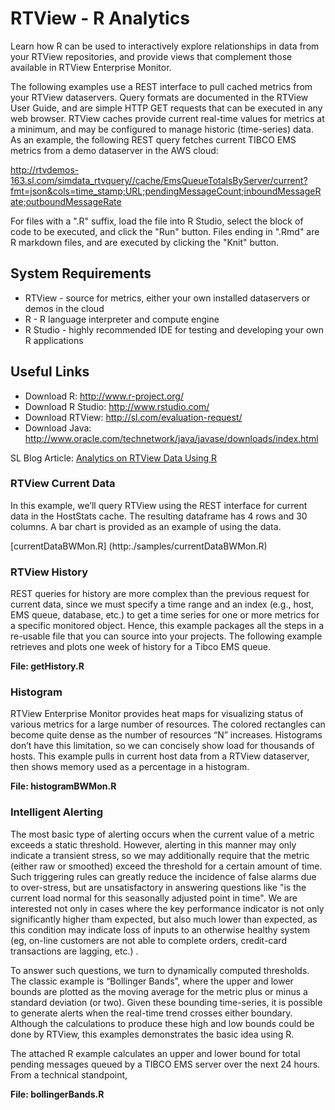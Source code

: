 # RTView - R Analytics

Learn how R can be used to interactively explore relationships in data from your RTView repositories, and provide views that complement those available in RTView Enterprise Monitor.
 
The following examples use a REST interface to pull cached metrics from your RTView dataservers. Query formats are documented in the RTView User Guide, and are simple HTTP GET requests that can be executed in any web browser. RTView caches provide current real-time values for metrics at a minimum, and may be configured to manage historic (time-series) data. As an example, the following REST query fetches current TIBCO EMS metrics from a demo dataserver in the AWS cloud:

http://rtvdemos-163.sl.com/simdata_rtvquery//cache/EmsQueueTotalsByServer/current?fmt=json&cols=time_stamp;URL;pendingMessageCount;inboundMessageRate;outboundMessageRate

For files with a ".R" suffix, load the file into R Studio, select the block of code to be executed, and click the "Run" button. Files ending in ".Rmd" are R markdown files, and are executed by clicking the "Knit" button.

## System Requirements

* RTView		- source for metrics, either your own installed dataservers or demos in the cloud
* R				- R language interpreter and compute engine
* R Studio		- highly recommended IDE for testing and developing your own R applications

## Useful Links

* Download R: http://www.r-project.org/
* Download R Studio: http://www.rstudio.com/
* Download RTView: http://sl.com/evaluation-request/
* Download Java: http://www.oracle.com/technetwork/java/javase/downloads/index.html

SL Blog Article: [Analytics on RTView Data Using R](http://sl.com/1700-2/)


### RTView Current Data

In this example, we’ll query RTView using the REST interface for current data in the HostStats cache. The resulting dataframe has 4 rows and 30 columns. A bar chart is provided as an example of using the data.

[currentDataBWMon.R] (http:./samples/currentDataBWMon.R)

### RTView History

REST queries for history are more complex than the previous request for current data, since we must specify a time range and an index (e.g., host, EMS queue, database, etc.) to get a time series for one or more metrics for a specific monitored object. Hence, this example packages all the steps in a re-usable file that you can source into your projects. The following example retrieves and plots one week of history for a Tibco EMS queue.

**File: getHistory.R**

### Histogram

RTView Enterprise Monitor provides heat maps for visualizing status of various metrics for a large number of resources. The colored rectangles can become quite dense as the number of resources “N” increases. Histograms don’t have this limitation, so we can concisely show load for thousands of hosts. This example pulls in current host data from a RTView dataserver, then shows memory used as a percentage in a histogram.

**File: histogramBWMon.R**

### Intelligent Alerting

The most basic type of alerting occurs when the current value of a metric exceeds a static threshold. However, alerting in this manner may only indicate a transient stress, so we may additionally require that the metric (either raw or smoothed) exceed the threshold for a certain amount of time. Such triggering rules can greatly reduce the incidence of false alarms due to over-stress, but are unsatisfactory in answering questions like "is the current load normal for this seasonally adjusted point in time". We are interested not only in cases where the key performance indicator is not only significantly higher tham expected, but also much lower than expected, as this condition may indicate loss of inputs to an otherwise healthy system (eg, on-line customers are not able to complete orders, credit-card transactions are lagging, etc.) .

To answer such questions, we turn to dynamically computed thresholds. The classic example is “Bollinger Bands”, where the upper and lower bounds are plotted as the moving average for the metric plus or minus a standard deviation (or two). Given these bounding time-series, it is possible to generate alerts when the real-time trend crosses either boundary. Although the calculations to produce these high and low bounds could be done by RTView, this examples demonstrates the basic idea using R. 

The attached R example calculates an upper and lower bound for total pending messages queued by a TIBCO EMS server over the next 24 hours. From a technical standpoint, 

**File: bollingerBands.R**


